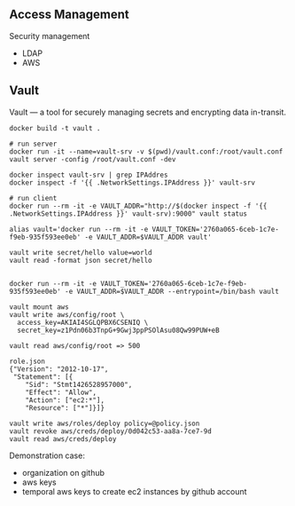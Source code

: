 ## Access Management

Security management

* LDAP
* AWS


## Vault

Vault — a tool for securely managing secrets and encrypting data in-transit.


```
docker build -t vault .

# run server
docker run -it --name=vault-srv -v $(pwd)/vault.conf:/root/vault.conf vault server -config /root/vault.conf -dev

docker inspect vault-srv | grep IPAddres
docker inspect -f '{{ .NetworkSettings.IPAddress }}' vault-srv

# run client
docker run --rm -it -e VAULT_ADDR="http://$(docker inspect -f '{{ .NetworkSettings.IPAddress }}' vault-srv):9000" vault status

alias vault='docker run --rm -it -e VAULT_TOKEN='2760a065-6ceb-1c7e-f9eb-935f593ee0eb' -e VAULT_ADDR=$VAULT_ADDR vault'

vault write secret/hello value=world
vault read -format json secret/hello


docker run --rm -it -e VAULT_TOKEN='2760a065-6ceb-1c7e-f9eb-935f593ee0eb' -e VAULT_ADDR=$VAULT_ADDR --entrypoint=/bin/bash vault

vault mount aws
vault write aws/config/root \
  access_key=AKIAI4SGLQPBX6CSENIQ \
  secret_key=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

vault read aws/config/root => 500

role.json
{"Version": "2012-10-17",
 "Statement": [{
    "Sid": "Stmt1426528957000",
    "Effect": "Allow",
    "Action": ["ec2:*"],
    "Resource": ["*"]}]}
  
vault write aws/roles/deploy policy=@policy.json
vault revoke aws/creds/deploy/0d042c53-aa8a-7ce7-9d
vault read aws/creds/deploy

```

Demonstration case:

* organization on github
* aws keys
* temporal aws keys to create ec2 instances by github account
